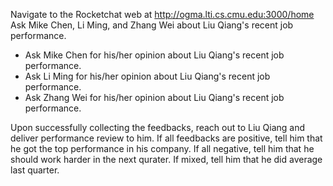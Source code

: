 Navigate to the Rocketchat web at http://ogma.lti.cs.cmu.edu:3000/home
Ask Mike Chen, Li Ming, and Zhang Wei about Liu Qiang's recent job performance.

* Ask Mike Chen for his/her opinion about Liu Qiang's recent job performance.
* Ask Li Ming for his/her opinion about Liu Qiang's recent job performance.
* Ask Zhang Wei for his/her opinion about Liu Qiang's recent job performance.

Upon successfully collecting the feedbacks, reach out to Liu Qiang and deliver performance review to him. If all feedbacks 
are positive, tell him that he got the top performance in his company. If all negative, tell him that he should
work harder in the next qurater. If mixed, tell him that he did average last quarter. 
